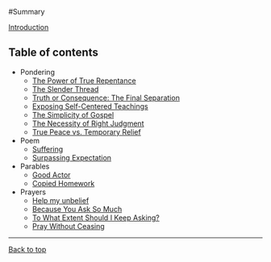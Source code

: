 #Summary

[Introduction](../README.md)

## Table of contents

- Pondering 
    - [The Power of True Repentance](pondering/01-the-power-of-true-repentance.md)
    - [The Slender Thread](pondering/02-the-slender-thread.md)
    - [Truth or Consequence: The Final Separation](pondering/03-truth-or-consequence-the-final-separation.md)
    - [Exposing Self-Centered Teachings](pondering/04-exposing-self-centered-teachings.md)
    - [The Simplicity of Gospel](pondering/05-the-simplicity-of-gospel.md)
    - [The Necessity of Right Judgment](pondering/06-the-necessity-of-right-judgment.md)
    - [True Peace vs. Temporary Relief](pondering/07-true-peace-vs-temporary-relief.md)
- Poem
    - [Suffering](poem/01-suffering)
    - [Surpassing Expectation](poem/02-surpassing-expectation)
- Parables
    - [Good Actor](parables/01-good-actor.md)
    - [Copied Homework](parables/02-copied-homework.md)
- Prayers
    - [Help my unbelief](prayers/01-help-my-unbelief.md)
    - [Because You Ask So Much](prayers/02-because-you-ask-so-much.md)
    - [To What Extent Should I Keep Asking?](prayers/03-to-what-extent-should-i-keep-asking.md)
    - [Pray Without Ceasing](prayers/04-pray-without-ceasing.md)


---

[Back to top](#)